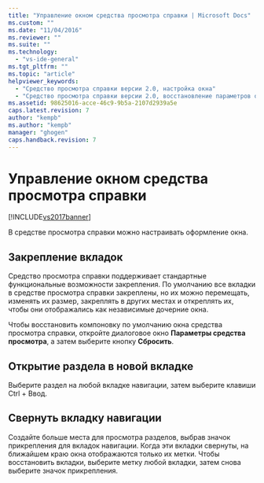 ```yaml
---
title: "Управление окном средства просмотра справки | Microsoft Docs"
ms.custom: ""
ms.date: "11/04/2016"
ms.reviewer: ""
ms.suite: ""
ms.technology: 
  - "vs-ide-general"
ms.tgt_pltfrm: ""
ms.topic: "article"
helpviewer_keywords: 
  - "Средство просмотра справки версии 2.0, настройка окна"
  - "Средство просмотра справки версии 2.0, восстановление параметров окна по умолчанию"
ms.assetid: 98625016-acce-46c9-9b5a-2107d2939a5e
caps.latest.revision: 7
author: "kempb"
ms.author: "kempb"
manager: "ghogen"
caps.handback.revision: 7
---
```

# Управление окном средства просмотра справки
[!INCLUDE[vs2017banner](../code-quality/includes/vs2017banner.md)]

В средстве просмотра справки можно настраивать оформление окна.  
  
## Закрепление вкладок  
 Средство просмотра справки поддерживает стандартные функциональные возможности закрепления.  По умолчанию все вкладки в средстве просмотра справки закреплены, но их можно перемещать, изменять их размер, закреплять в других местах и откреплять их, чтобы они отображались как независимые дочерние окна.  
  
 Чтобы восстановить компоновку по умолчанию окна средства просмотра справки, откройте диалоговое окно **Параметры средства просмотра**, а затем выберите кнопку **Сбросить**.  
  
## Открытие раздела в новой вкладке  
 Выберите раздел на любой вкладке навигации, затем выберите клавиши Ctrl \+ Ввод.  
  
## Свернуть вкладку навигации  
 Создайте больше места для просмотра разделов, выбрав значок прикрепления для вкладок навигации.  Когда эти вкладки свернуты, на ближайшем краю окна отображаются только их метки.  Чтобы восстановить вкладки, выберите метку любой вкладки, затем снова выберите значок прикрепления.